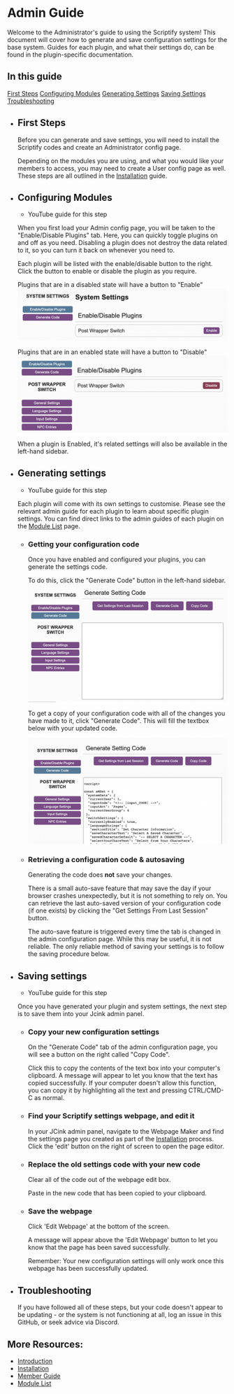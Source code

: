 # Admin Guide

Welcome to the Administrator's guide to using the Scriptify system! This document will cover how to generate and save configuration settings for the base system. Guides for each plugin, and what their settings do, can be found in the plugin-specific documentation.

## In this guide

[First Steps](#first-steps)
[Configuring Modules](#configuring-modules)
[Generating Settings](#generating-settings)
[Saving Settings](#saving-settings)
[Troubleshooting](#troubleshooting)

- ## First Steps

  Before you can generate and save settings, you will need to install the Scriptify codes and create an Administrator config page.

  Depending on the modules you are using, and what you would like your members to access, you may need to create a User config page as well. These steps are all outlined in the [Installation](./installing.md) guide.

- ## Configuring Modules

  - YouTube guide for this step

  When you first load your Admin config page, you will be taken to the "Enable/Disable Plugins" tab. Here, you can quickly toggle plugins on and off as you need. Disabling a plugin does not destroy the data related to it, so you can turn it back on whenever you need to.

  Each plugin will be listed with the enable/disable button to the right. Click the button to enable or disable the plugin as you require.

  Plugins that are in a disabled state will have a button to "Enable"
  ![The plugin list with Wrapper Switch disabled](./doc_images/pluginDisabled.png)

  Plugins that are in an enabled state will have a button to "Disable"
  ![The plugin list with Wrapper Switch enabled](./doc_images/pluginDisable.png)

  When a plugin is Enabled, it's related settings will also be available in the left-hand sidebar.

- ## Generating settings

  - YouTube guide for this step

  Each plugin will come with its own settings to customise. Please see the relevant admin guide for each plugin to learn about specific plugin settings. You can find direct links to the admin guides of each plugin on the [Module List](./moduleList.md) page.

  - ### Getting your configuration code

    Once you have enabled and configured your plugins, you can generate the settings code.

    To do this, click the "Generate Code" button in the left-hand sidebar.
    ![The Generate Code tab](./doc_images/generateCode.png)

    To get a copy of your configuration code with all of the changes you have made to it, click "Generate Code". This will fill the textbox below with your updated code.

    ![Generate code tab with generated code](./doc_images/generatedCode.png)

  - ### Retrieving a configuration code & autosaving

    Generating the code does **not** save your changes.

    There is a small auto-save feature that may save the day if your browser crashes unexpectedly, but it is not something to rely on. You can retrieve the last auto-saved version of your configuration code (if one exists) by clicking the "Get Settings From Last Session" button.

    The auto-save feature is triggered every time the tab is changed in the admin configuration page. While this may be useful, it is not reliable. The only reliable method of saving your settings is to follow the saving procedure below.

- ## Saving settings

  - YouTube guide for this step

  Once you have generated your plugin and system settings, the next step is to save them into your Jcink admin panel.

  - ### Copy your new configuration settings

    On the "Generate Code" tab of the admin configuration page, you will see a button on the right called "Copy Code".

    Click this to copy the contents of the text box into your computer's clipboard. A message will appear to let you know that the text has copied successfully. If your computer doesn't allow this function, you can copy it by highlighting all the text and pressing CTRL/CMD-C as normal.

  - ### Find your Scriptify settings webpage, and edit it

    In your JCink admin panel, navigate to the Webpage Maker and find the settings page you created as part of the [Installation](./installing.md) process. Click the 'edit' button on the right of screen to open the page editor.

  - ### Replace the old settings code with your new code

    Clear all of the code out of the webpage edit box.

    Paste in the new code that has been copied to your clipboard.

  - ### Save the webpage

    Click 'Edit Webpage' at the bottom of the screen.

    A message will appear above the 'Edit Webpage' button to let you know that the page has been saved successfully.

    Remember: Your new configuration settings will only work once this webpage has been successfully updated.

- ## Troubleshooting
  If you have followed all of these steps, but your code doesn't appear to be updating - or the system is not functioning at all, log an issue in this GitHub, or seek advice via Discord.

## More Resources:

- [Introduction](../README.md)
- [Installation](./installing.md)
- [Member Guide](./memberguide.md)
- [Module List](./moduleList.md)
